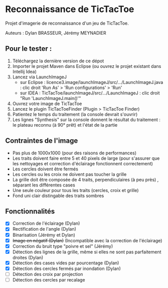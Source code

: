 # Reconnaissance de TicTacToe

Projet d'imagerie de reconnaissance d'un jeu de TicTacToe.

Auteurs : Dylan BRASSEUR, Jérémy MEYNADIER

## Pour le tester :

1. Téléchargez la dernière version de ce dépot
2. Importer le projet Maven dans Eclipse (ou ouvrez le projet existant dans Intellij Idea)
3. Lancez via LaunchImageJ 
   * sur Eclipse : licence3.image/launchImageJ/src/.../LaunchImageJ.java : clic droit 'Run As' > 'Run configurations' > 'Run'
   * sur IDEA : TicTacToe/launchImageJ/src/.../LaunchImageJ : clic droit "Run 'LaunchImageJ.main()'" 
4. Ouvrez votre image de TicTacToe
5. Lancez le plugin TicTacToeFinder (Plugin > TicTacToe Finder)
6. Patientez le temps du traitement (la console devrait s'ouvrir)
7. Les lignes "Synthesis" sur la console donnent le résultat du traitement : le plateau reconnu (à 90° prêt) et l'état de la partie
    
## Contraintes de l'image

- Pas plus de 1000x1000 (pour des raisons de performances)
- Les traits doivent faire entre 5 et 40 pixels de large (pour s'assurer que les nettoyages et correction d'éclairage fonctionnent correctement)
- Les cercles doivent être fermés
- Les cercles ou les croix ne doivent pas toucher la grille
- La grille doit être composée de 4 traits, perpendiculaires (à peu près) , séparant les différentes cases
- Une seule couleur pour tous les traits (cercles, croix et grille)
- Fond uni clair distingable des traits sombres

## Fonctionnalités

- [x] Correction de l'éclairage (Dylan)
- [x] Rectification de l'angle (Dylan)
- [x] Binarisation (Jérémy et Dylan)
- [x] ~~Image en négatif (Dylan)~~ (Incompatible avec la correction de l'éclairage)
- [x] Correction du bruit type "poivre et sel" (Jérémy)
- [x] Détection des lignes de la grille, même si elles ne sont pas parfaitement droites (Dylan)
- [x] Détection des cases vides par pourcentage (Dylan)
- [x] Détection des cercles fermés par inondation (Dylan)
- [ ] Détection des croix par projection
- [ ] Détection des cercles par recalage
